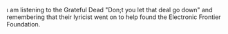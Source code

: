 
&iota; am listening to the Grateful Dead "Don;t you let that deal go down" and
remembering that their lyricist went on to help found the Electronic Frontier
Foundation.
